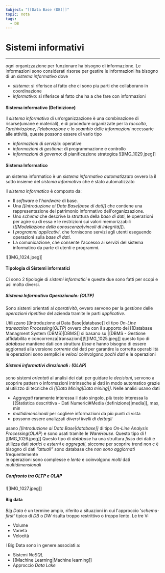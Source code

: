 ```yaml
---
Subject: "[[Data Base (DB)]]"
topic: nota
tags:
  - DB
---
```


# Sistemi informativi
---
 ogni organizzazione per funzionare ha bisogno di informazione. 
 Le informazioni sono considerati risorse
 per gestire le informazioni ha bisogno di un _sistema informativo_ dove
 - _sistema_: si riferisce al fatto che ci sono piu parti che collaborano in coordinazione
 - _informativo_: si riferisce al fatto che ha a che fare con informazioni 
#### Sistema informativo (Definizione)
 Il _sistema informativo_ di un’organizzazione è una combinazione di risorse(umane e materiali), e di procedure organizzate per la _raccolta_, _l’archiviazione_, _l’elaborazione_ e lo _scambio_ delle _informazioni_ necessarie alle attività, queste possono essere di vario tipo 
- _informazioni di servizio_: operative 
- _informazioni di gestione_: di programmazione e controllo
- _informazioni di governo_: di pianificazione strategica 
![[IMG_1029.jpeg]]

#### Sistema Informatico
un sistema informatico è un _sistema informativo automatizzato_ ovvero la il sotto insieme del _sistema informativo_ che è stato automatizzato

Il _sistema informatico_ è composto da:
- Il _software_ e l'_hardware_ di base.
- Una _[[Introduzione ai Data Base|base di dati]]_ che contiene una rappresentazione del patrimonio informativo dell'organizzazione.
- Uno _schema_ che descrive la struttura della _base di dati_, le operazioni per agire su di essa e le restrizioni sui valori memorizzabili (_[[Modellazione della conoscenza|vincoli di integrità]]_).
- I _programmi applicativi_, che forniscono servizi agli utenti eseguendo operazioni sulla _base di dati_.
- La comunicazione, che consente l'accesso ai servizi del sistema informatico da parte di utenti e programmi.

![[IMG_1024.jpeg]]

#### Tipologia di Sistemi informatici 
Ci sono 2 tipologie di _sistemi informatici_ e queste due sono fatti per scopi e usi molto diversi.
##### Sistema Informativo Operazionale: (OLTP)
Sono sistemi orientati al _operatività_, ovvero servono per la _gestione_ delle _operazioni ripetitive_ del azienda tramite le parti _applicative_.

Utilizzano [[Introduzione ai Data Base|database]] di tipo _On-Line transaction Processing_(_OLTP_) ovvero che con il supporto dei [[Database Managment System (DBMS)|DBMS]] si basano su [[DBMS - Gestione affidabilita e concorrenza|transazioni]]![[IMG_1025.jpeg]]
questo tipo di _database_ mantiene dati con struttura _fissa_ e hanno bisogno di essere aggiornati alla versione _corrente_ dei dati per garantire la corretta operabilità 
le operazioni sono semplici e _veloci_ coinvolgono _pochi dati_ e le operazioni 

##### Sistemi informativi direzionali : (OLAP)
sono sistemi _orientati_ al analisi dei dati per guidare le _decisioni_, servono a scoprire pattern o informazioni intrinseche ai dati in modo automatico grazie al utilizzo di tecniche di _[[Data Mining|Data mining]]_. 
Nelle analisi usano dati
- _Aggregati_ raramente interessa il dato singolo, più tosto interessa la [[Statistica descrittiva - Dati Numerici#Media (definizione)|media]], max, min 
- _multidimensionali_ per cogliere informazioni da più punti di vista 
- possono essere analizzati _diversi livelli di dettagli_

usano _[[Introduzione ai Data Base|database]]_ di tipo _On-Line Analysis Processing_(_OLAP_) e sono usati tramite le _WareHouse_. Questo tipo di 
![[IMG_1026.jpeg]]
Questo tipo di _database_  ha una struttura _fissa_ dei dati e utilizza dati _storici_ e _esterni_ e _aggregati_, siccome per scoprire trend non c è bisogno di dati _”attuali”_ 
sono database che _non sono aggiornati_ frequentemente   
le operazioni sono complesse e _lente_ e coinvolgono _molti_ dati _multidimensionali_ 

##### Confronto tra OLTP e OLAP  
![[IMG_1027.jpeg]]


#### Big data
_Big Data_ è un termine ampio, riferito a situazioni in cui l'approccio '_schema-first_' tipico di _DB_ o _DW_ risulta troppo restrittivo o troppo lento. Le tre V:
- Volume
- Varietà
- Velocità

I Big Data sono in genere associati a:
- Sistemi _NoSQL_
- [[Machine Learning|Machine learning]]
- Approccio _Data Lake_